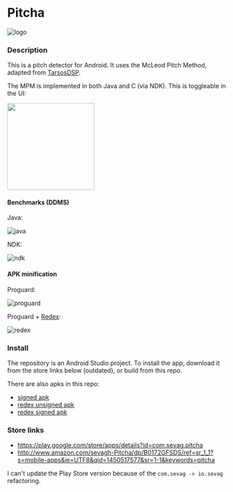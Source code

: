# Pitcha

![logo](https://github.com/sevagh/Pitcha/raw/master/app/src/main/res/mipmap-hdpi/ic_launcher.png)

### Description

This is a pitch detector for Android. It uses the McLeod Pitch Method, adapted from [TarsosDSP](https://github.com/JorenSix/TarsosDSP).

The MPM is implemented in both Java and C (via NDK). This is toggleable in the UI:

<img src="https://github.com/sevagh/Pitcha/raw/master/.github/screenshot.png" width="200px">

#### Benchmarks (DDMS)

Java:

![java](https://github.com/sevagh/Pitcha/raw/master/.github/native-java.png)

NDK:

![ndk](https://github.com/sevagh/Pitcha/raw/master/.github/ndk.png)

#### APK minification

Proguard:

![proguard](https://github.com/sevagh/Pitcha/raw/master/.github/proguard-minified.png)

Proguard + [Redex](https://github.com/facebook/redex):

![redex](https://github.com/sevagh/Pitcha/raw/master/.github/redex.png)

### Install

The repository is an Android Studio project. To install the app, download it from the store links below (outdated), or build from this repo.

There are also apks in this repo:

* [signed apk](https://github.com/sevagh/Pitcha/raw/master/app/app-release.apk)
* [redex unsigned apk](https://github.com/sevagh/Pitcha/raw/master/app/app-redex.apk)
* [redex signed apk](https://github.com/sevagh/Pitcha/raw/master/app/app-redex-signed.apk)

### Store links

* https://play.google.com/store/apps/details?id=com.sevag.pitcha
* http://www.amazon.com/sevagh-Pitcha/dp/B0172GFSDS/ref=sr_1_1?s=mobile-apps&ie=UTF8&qid=1450517577&sr=1-1&keywords=pitcha

I can't update the Play Store version because of the `com.sevag -> io.sevag` refactoring.
